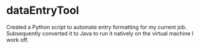 # dataEntryTool
Created a Python script to automate entry formatting for my current job. Subsequently converted it to Java to run it natively on the virtual machine I work off.
